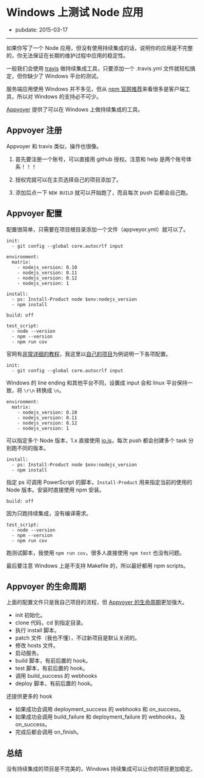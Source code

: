 # Windows 上测试 Node 应用

- pubdate: 2015-03-17

---

如果你写了一个 Node 应用，但没有使用持续集成的话，说明你的应用是不完整的，你无法保证在长期的维护过程中应用的稳定性。

一般我们会使用 [travis](https://travis-ci.org) 做持续集成工具，只要添加一个 .travis.yml 文件就轻松搞定，但你缺少了 Windows 平台的测试。

服务端应用使用 Windows 并不多见，但从 [npm 官网推荐](https://www.npmjs.com/#explicit)来看很多是客户端工具，所以对 Windows 的支持必不可少。

[Appvoyer](https://ci.appveyor.com/) 提供了可以在 Windows 上做持续集成的工具。

## Appvoyer 注册

Appvoyer 和 travis 类似，操作也很像。

1. 首先要注册一个账号，可以直接用 github 授权。注意和 help 是两个账号体系！！！

2. 授权完就可以在主页选择自己的项目添加了。

3. 添加后点一下 `NEW BUILD` 就可以开始跑了，而且每次 push 后都会自己跑。

## Appvoyer 配置

配置很简单，只需要在项目根目录添加一个文件（appveyor.yml）就可以了。

```
init:
  - git config --global core.autocrlf input

environment:
  matrix:
    - nodejs_version: 0.10
    - nodejs_version: 0.11
    - nodejs_version: 0.12
    - nodejs_version: 1

install:
  - ps: Install-Product node $env:nodejs_version
  - npm install

build: off

test_script:
  - node --version
  - npm --version
  - npm run cov
```

官网有[非常详细的教程](http://www.appveyor.com/docs/lang/nodejs-iojs)，我这里以[自己的项目](https://github.com/popomore/father)为例说明一下各项配置。

```
init:
  - git config --global core.autocrlf input
```

Windows 的 line ending 和其他平台不同，设置成 input 会和 linux 平台保持一致，将 `\r\n` 转换成 `\n`。

```
environment:
  matrix:
    - nodejs_version: 0.10
    - nodejs_version: 0.11
    - nodejs_version: 0.12
    - nodejs_version: 1
```

可以指定多个 Node 版本，1.x 直接使用 [io.js](https://iojs.org/cn/index.html)，每次 push 都会创建多个 task 分别跑不同的版本。

```
install:
  - ps: Install-Product node $env:nodejs_version
  - npm install
```

指定 ps 可调用 PowerScript 的脚本，`Install-Product` 用来指定当前的使用的 Node 版本。安装时直接使用 npm 安装。

```
build: off
```

因为只跑持续集成，没有编译需求。

```
test_script:
  - node --version
  - npm --version
  - npm run cov
```

跑测试脚本，我使用 `npm run cov`，很多人直接使用 `npm test` 也没有问题。

最后要注意 Windows 上是不支持 Makefile 的，所以最好都用 npm scripts。

## Appvoyer 的生命周期

上面的配置文件只是我自己项目的流程，但 [Appvoyer 的生命周期](http://www.appveyor.com/docs/build-configuration#build-pipeline)更加强大。

- init 初始化。
- clone 代码，cd 到指定目录。
- 执行 install 脚本。
- patch 文件（我也不懂），不过新项目是默认关闭的。
- 修改 hosts 文件。
- 启动服务。
- build 脚本，有前后置的 hook。
- test 脚本，有前后置的 hook。
- 调用 build_success 的 webhooks
- deploy 脚本，有前后置的 hook。

还提供更多的 hook

- 如果成功会调用 deployment_success 的 webhooks 和 on_success。
- 如果成功会调用 build_failure 和 deployment_failure 的 webhooks，及 on_success。
- 完成后都会调用 on_finish。

## 总结

没有持续集成的项目是不完美的，Windows 持续集成可以让你的项目更加稳定。
